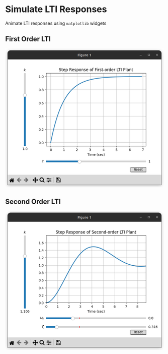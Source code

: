# Simulate LTI Responses
Animate LTI responses using `matplotlib` widgets

## First Order LTI

![1st Order](imgs/first-order.png)

## Second Order LTI

![2nd Order](imgs/second-order.png)

